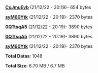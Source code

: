 [**CxJmuEvb**](/data/CxJmuEvb.txt) (21/12/22 - 20:19)- 654 bytes

[**syM60Ytk**](/data/syM60Ytk.txt) (21/12/22 - 20:19)- 2370 bytes

[**0QTtsqA5**](/data/0QTtsqA5.txt) (21/12/22 - 20:19)- 3890 bytes

[**0QTtsqA5**](/data/0QTtsqA5.txt) (21/12/22 - 20:19)- 3890 bytes

[**syM60Ytk**](/data/syM60Ytk.txt) (21/12/22 - 20:19)- 2370 bytes

**Total Datas**: 1048

**Total Size**: 6.70 MB / 6.7 MB